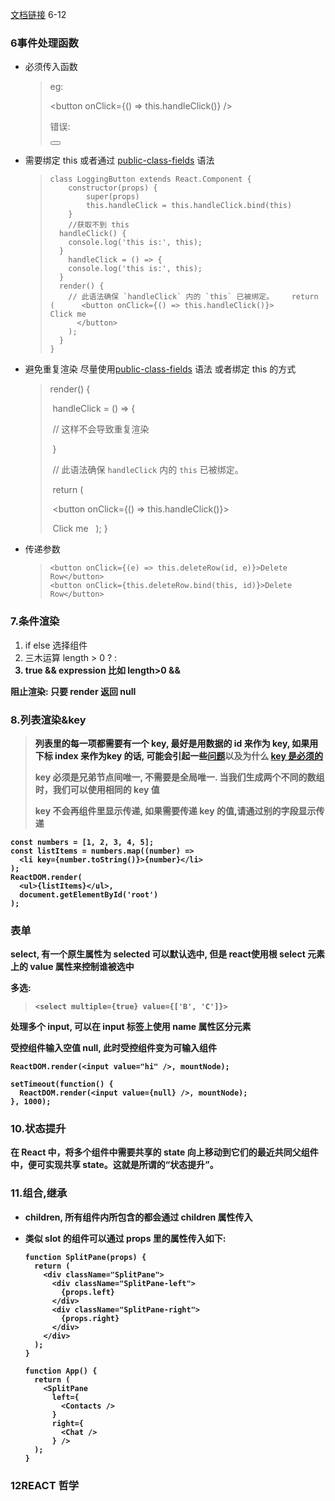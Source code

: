 [文档链接](https://react.docschina.org/docs/lifting-state-up.html)  6-12

### 6事件处理函数

- 必须传入函数

  > eg:
  >
  > <button onClick={() => this.handleClick()} />
  >
  > 错误:
  >
  > <button onClick="this.handleClick()" />

  

- 需要绑定 this  或者通过 [public-class-fields](https://developer.mozilla.org/zh-CN/docs/Web/JavaScript/Reference/Classes/Public_class_fields) 语法

  > ```react
  > class LoggingButton extends React.Component {
  > 	constructor(props) {
  > 		super(props)
  > 		this.handleClick = this.handleClick.bind(this)
  > 	}
  > 	//获取不到 this
  >   handleClick() {
  >     console.log('this is:', this);
  >   }
  > 	handleClick = () => {
  >     console.log('this is:', this);
  >   }
  >   render() {
  >     // 此语法确保 `handleClick` 内的 `this` 已被绑定。    return (      <button onClick={() => this.handleClick()}>        Click me
  >       </button>
  >     );
  >   }
  > }
  > 
  > ```

  

- 避免重复渲染 尽量使用[public-class-fields](https://developer.mozilla.org/zh-CN/docs/Web/JavaScript/Reference/Classes/Public_class_fields) 语法 或者绑定 this 的方式

  >render() {
  >
  >​	handleClick = () => {
  >
  >​	// 这样不会导致重复渲染
  >
  >​	}
  >
  >​	// 此语法确保 `handleClick` 内的 `this` 已被绑定。  
  >
  >​	return (
  >
  >​		<button onClick={() => this.handleClick()}>
  >
  >​			Click me
  >​      	</button>
  >​    );
  >  }

- 传递参数

  > ```react
  > <button onClick={(e) => this.deleteRow(id, e)}>Delete Row</button>
  > <button onClick={this.deleteRow.bind(this, id)}>Delete Row</button>
  > ```



### 7.条件渲染

1. if else 选择组件
2. 三木运算 length > 0 ? <A /> : <B />
3. true && expression 比如   length>0 && <AComponent />

阻止渲染: 只要 render 返回 null

### 8.列表渲染&key

> 列表里的每一项都需要有一个 key, 最好是用数据的 id 来作为 key, 如果用下标 index 来作为key 的话, 可能会引起一些[问题](https://robinpokorny.medium.com/index-as-a-key-is-an-anti-pattern-e0349aece318)以及为什么 [key 是必须的](https://react.docschina.org/docs/reconciliation.html#recursing-on-children)
>
> key 必须是兄弟节点间唯一,  不需要是全局唯一. 当我们生成两个不同的数组时，我们可以使用相同的 key 值
>
> key 不会再组件里显示传递, 如果需要传递 key 的值,请通过别的字段显示传递

```react
const numbers = [1, 2, 3, 4, 5];
const listItems = numbers.map((number) =>
  <li key={number.toString()}>{number}</li>
);
ReactDOM.render(
  <ul>{listItems}</ul>,
  document.getElementById('root')
);
```



### 表单

select, 有一个原生属性为 selected 可以默认选中, 但是 react使用根 select 元素上的 value 属性来控制谁被选中

多选:

> ```react
> <select multiple={true} value={['B', 'C']}>
> ```

处理多个 input, 可以在 input 标签上使用 name 属性区分元素



受控组件输入空值 null, 此时受控组件变为可输入组件

```react
ReactDOM.render(<input value="hi" />, mountNode);

setTimeout(function() {
  ReactDOM.render(<input value={null} />, mountNode);
}, 1000);

```



### 10.状态提升

在 React 中，将多个组件中需要共享的 state 向上移动到它们的最近共同父组件中，便可实现共享 state。这就是所谓的“状态提升”。



### 11.组合,继承

- children, 所有组件内所包含的都会通过 children 属性传入

- 类似 slot 的组件可以通过 props 里的属性传入如下:

  ```react
  function SplitPane(props) {
    return (
      <div className="SplitPane">
        <div className="SplitPane-left">
          {props.left}
        </div>
        <div className="SplitPane-right">
          {props.right}
        </div>
      </div>
    );
  }
  
  function App() {
    return (
      <SplitPane
        left={
          <Contacts />
        }
        right={
          <Chat />
        } />
    );
  }
  ```



### 12REACT 哲学

